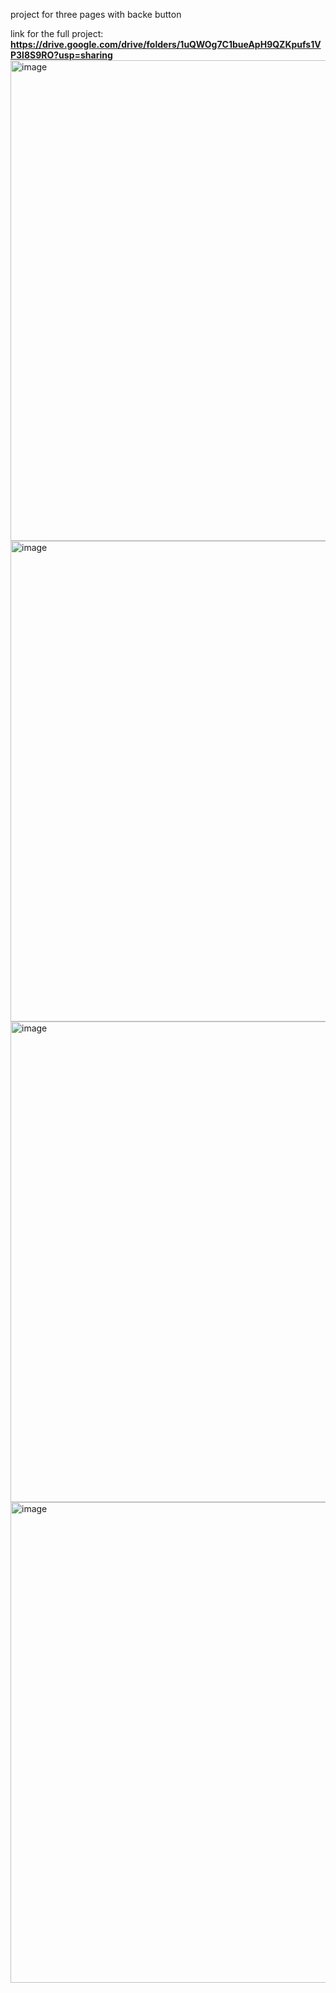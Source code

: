 project for three pages with backe button

link for the full project:
**https://drive.google.com/drive/folders/1uQWOg7C1bueApH9QZKpufs1VP3l8S9RO?usp=sharing**
<img width="1283" height="769" alt="image" src="https://github.com/user-attachments/assets/00ed957c-f526-43d2-94cc-3b727d7394fe" />
<img width="1283" height="769" alt="image" src="https://github.com/user-attachments/assets/c8abc2f5-1cc6-4877-a988-7ea58ce6622a" />
<img width="1283" height="769" alt="image" src="https://github.com/user-attachments/assets/b5ab8cb3-4636-4918-999a-b18b81f4f33e" />
<img width="1283" height="769" alt="image" src="https://github.com/user-attachments/assets/e69814a9-2ec2-448e-8a68-8db9792315f1" />
